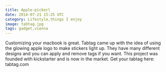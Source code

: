 ```yaml
---
title: Apple-pickerl
date: 2014-07-21 15:25 UTC
category: Lifestyle,things I enjoy
image: tabtag.jpg
tags: gadget,vienna
---
```


Customizing your macbook is great. Tabtag came up with the idea of using the glowing apple logo to make stickers light up.
They have many different designs and you can apply and remove tags if you want.
This project was founded with kickstarter and is now in the market.
Get your tabtag here: tabtag.com

